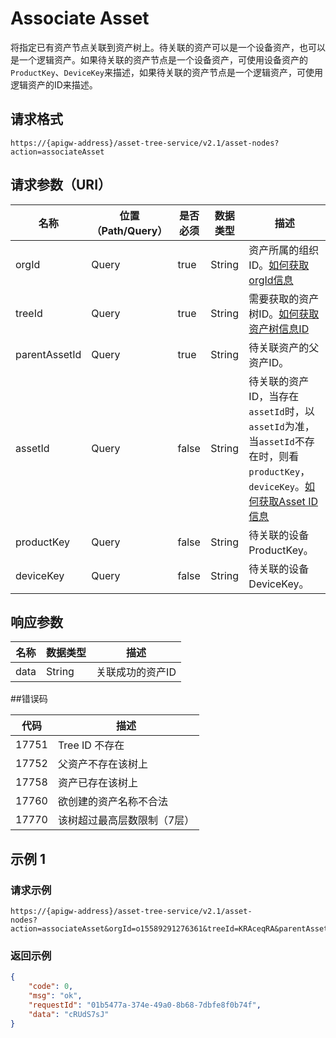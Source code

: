 # Associate Asset

将指定已有资产节点关联到资产树上。待关联的资产可以是一个设备资产，也可以是一个逻辑资产。如果待关联的资产节点是一个设备资产，可使用设备资产的`ProductKey`、`DeviceKey`来描述，如果待关联的资产节点是一个逻辑资产，可使用逻辑资产的ID来描述。

## 请求格式

```
https://{apigw-address}/asset-tree-service/v2.1/asset-nodes?action=associateAsset
```

## 请求参数（URI）

| 名称          | 位置（Path/Query） | 是否必须 | 数据类型 | 描述      |
|---------------|------------------|----------|-----------|--------------|
| orgId         | Query            | true     | String    | 资产所属的组织ID。[如何获取orgId信息](/docs/api/zh_CN/latest/api_faqs#id-orgid-orgid)                |
| treeId        | Query            | true    | String    | 需要获取的资产树ID。[如何获取资产树信息ID](/docs/api/zh_CN/latest/api_faqs#id)        |
| parentAssetId | Query            | true    | String    | 待关联资产的父资产ID。 |
| assetId  | Query            | false    | String    | 待关联的资产ID，当存在`assetId`时，以`assetId`为准，当`assetId`不存在时，则看`productKey`，`deviceKey`。[如何获取Asset ID信息](/docs/api/zh_CN/latest/api_faqs.html#asset-id-assetid-assetid)  |
| productKey  | Query            | false    | String    | 待关联的设备ProductKey。 |
| deviceKey  | Query            | false    | String    | 待关联的设备DeviceKey。 |



## 响应参数

| 名称| 数据类型 | 描述         |
|-------------|-----------------------------------|-----------------------------|
| data| String                            | 关联成功的资产ID              |


##错误码

| 代码 | 描述    |
|-----------|-----------------------------|
| 17751 | Tree ID 不存在              |
| 17752| 父资产不存在该树上          |
| 17758 | 资产已存在该树上            |
| 17760 | 欲创建的资产名称不合法      |
| 17770| 该树超过最高层数限制（7层） |



## 示例 1

### 请求示例

```
https://{apigw-address}/asset-tree-service/v2.1/asset- 
nodes?action=associateAsset&orgId=o15589291276361&treeId=KRAceqRA&parentAssetId=LGRCJVDc&productKey=UwXL9jmm&deviceKey=eacdsz9IGJ
```

### 返回示例

```json
{ 
    "code": 0, 
    "msg": "ok", 
    "requestId": "01b5477a-374e-49a0-8b68-7dbfe8f0b74f", 
    "data": "cRUdS7sJ" 
} 
```

